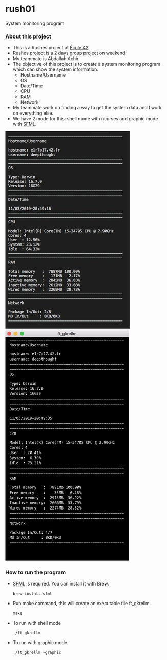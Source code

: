 # rush01
System monitoring program

### About this project
* This is a Rushes project at [École 42](https://42.fr)
* Rushes project is a 2 days group project on weekend.
* My teammate is Abdallah Achir.
* The objective of this project is to create a system monitoring program which can show the system information:
	* Hostname/Username
	* OS
	* Date/Time
	* CPU
	* RAM
	* Network
* My teammate work on finding a way to get the system data and I work on everything else.
* We have 2 mode for this: shell mode with ncurses and graphic mode with [SFML](https://www.sfml-dev.org/).

![shell mode](screenshots/screenshot1.png?raw=true)
![graphic mode](screenshots/screenshot2.png?raw=true)

### How to run the program
* [SFML](https://www.sfml-dev.org/) is required. You can install it with Brew.
	```
	brew install sfml
	```
* Run make command, this will create an executable file ft_gkrellm.
	```
	make
	```
* To run with shell mode
	```
	./ft_gkrellm
	```
* To run with graphic mode
	```
	./ft_gkrellm -graphic
	```
